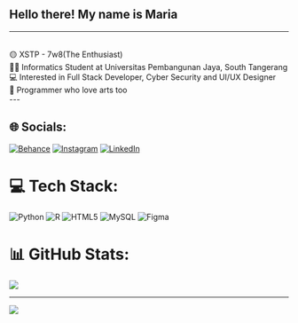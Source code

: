 
## Hello there! My name is Maria
---
<br>
🟡 XSTP - 7w8(The Enthusiast)<br>
👩‍🎓 Informatics Student at Universitas Pembangunan Jaya, South Tangerang<br>
💻 Interested in Full Stack Developer, Cyber Security and UI/UX Designer<br>
🎨 Programmer who love arts too<br>
---
<br>

## 🌐 Socials:
[![Behance](https://img.shields.io/badge/Behance-1769ff?logo=behance&logoColor=white)](https://behance.net/mariamyk03) [![Instagram](https://img.shields.io/badge/Instagram-%23E4405F.svg?logo=Instagram&logoColor=white)](https://instagram.com/mariasunlla) [![LinkedIn](https://img.shields.io/badge/LinkedIn-%230077B5.svg?logo=linkedin&logoColor=white)](https://linkedin.com/in/https://www.linkedin.com/in/maria-maristella-yosephine-kumaat-2a8b61248/) 

# 💻 Tech Stack:
![Python](https://img.shields.io/badge/python-3670A0?style=for-the-badge&logo=python&logoColor=ffdd54) ![R](https://img.shields.io/badge/r-%23276DC3.svg?style=for-the-badge&logo=r&logoColor=white) ![HTML5](https://img.shields.io/badge/html5-%23E34F26.svg?style=for-the-badge&logo=html5&logoColor=white) ![MySQL](https://img.shields.io/badge/mysql-4479A1.svg?style=for-the-badge&logo=mysql&logoColor=white) ![Figma](https://img.shields.io/badge/figma-%23F24E1E.svg?style=for-the-badge&logo=figma&logoColor=white)
# 📊 GitHub Stats:
![](https://github-readme-stats.vercel.app/api/top-langs/?username=mariamykepin&theme=default&hide_border=false&include_all_commits=false&count_private=false&layout=compact)

---
[![](https://visitcount.itsvg.in/api?id=mariamykepin&icon=9&color=11)](https://visitcount.itsvg.in)

<!-- Proudly created with GPRM ( https://gprm.itsvg.in ) -->
